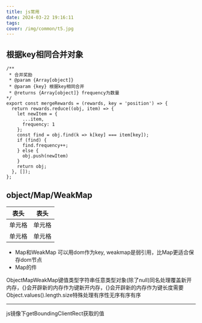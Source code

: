 ```yaml
---
title: js常用
date: 2024-03-22 19:16:11
tags:
cover: /img/common/t5.jpg
---
```

## 根据key相同合并对象
```
/**
 * 合并奖励
 * @param {Array[object]}
 * @param {key} 根据key相同合并
 * @returns {Array[object]} frequency为数量
*/
export const mergeRewards = (rewards, key = 'position') => {
  return rewards.reduce((obj, item) => {
    let newItem = {
      ...item,
      frequency: 1
    };
    const find = obj.find(k => k[key] === item[key]);
    if (find) {
      find.frequency++;
    } else {
      obj.push(newItem)
    }
    return obj;
  }, []);
};
```
## object/Map/WeakMap
|  表头   | 表头  |
|  ----  | ----  |
| 单元格  | 单元格 |
| 单元格  | 单元格 |
- Map和WeakMap 可以用dom作为key, weakmap是弱引用，比Map更适合保存dom节点
- Map的件

ObjectMapWeakMap键值类型字符串任意类型对象(除了null)同名处理覆盖新开内存，{}会开辟新的内存作为键新开内存，{}会开辟新的内存作为键长度需要Object.values().length.size特殊处理有序性无序有序有序

--------------------------------------------------------------------------------
js镜像下getBoundingClientRect获取的值